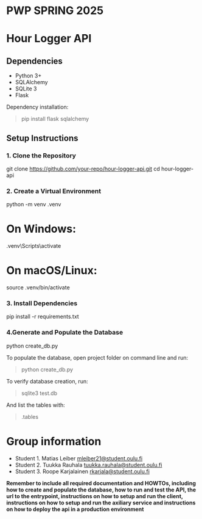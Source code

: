 # PWP SPRING 2025

# Hour Logger API

## Dependencies

- Python 3+
- SQLAlchemy
- SQLite 3
- Flask

Dependency installation:

> pip install flask sqlalchemy

## Setup Instructions

### **1. Clone the Repository**

git clone https://github.com/your-repo/hour-logger-api.git
cd hour-logger-api

### **2. Create a Virtual Environment**

python -m venv .venv

# On Windows:

.venv\Scripts\activate

# On macOS/Linux:

source .venv/bin/activate

### **3. Install Dependencies**

pip install -r requirements.txt

### **4.Generate and Populate the Database**

python create_db.py

To populate the database, open project folder on command line and run:

> python create_db.py

To verify database creation, run:

> sqlite3 test.db

And list the tables with:

> .tables

# Group information

- Student 1. Matias Leiber mleiber21@student.oulu.fi
- Student 2. Tuukka Rauhala tuukka.rauhala@student.oulu.fi
- Student 3. Roope Karjalainen rkarjala@student.oulu.fi

**Remember to include all required documentation and HOWTOs, including how to create and populate the database, how to run and test the API, the url to the entrypoint, instructions on how to setup and run the client, instructions on how to setup and run the axiliary service and instructions on how to deploy the api in a production environment**
